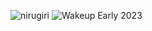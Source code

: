 ![nirugiri](https://img.shields.io/static/v1?label=nirugiri&message=1293822&color=ff69b4)
![Wakeup Early 2023](https://img.shields.io/badge/Wakeup_Early_2023-5/5-blue)
